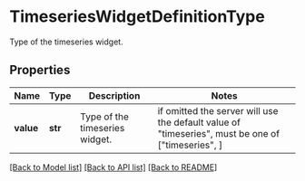 # TimeseriesWidgetDefinitionType

Type of the timeseries widget.
## Properties
Name | Type | Description | Notes
------------ | ------------- | ------------- | -------------
**value** | **str** | Type of the timeseries widget. |  if omitted the server will use the default value of "timeseries",  must be one of ["timeseries", ]

[[Back to Model list]](README.md#documentation-for-models) [[Back to API list]](README.md#documentation-for-api-endpoints) [[Back to README]](README.md)


